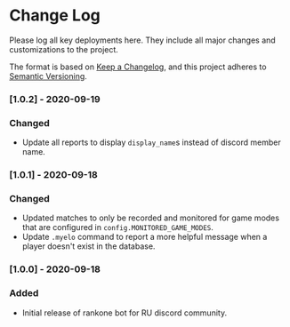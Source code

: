 # Change Log

Please log all key deployments here. They include all major changes and customizations to the project.

The format is based on [Keep a Changelog](https://keepachangelog.com/en/1.0.0/),
and this project adheres to [Semantic Versioning](https://semver.org/spec/v2.0.0.html).

### [1.0.2] - 2020-09-19
### Changed
- Update all reports to display `display_name`s instead of discord member name.

### [1.0.1] - 2020-09-18
### Changed
- Updated matches to only be recorded and monitored for game modes that are configured in `config.MONITORED_GAME_MODES`.
- Update `.myelo` command to report a more helpful message when a player doesn't exist in the database.

### [1.0.0] - 2020-09-18
### Added
- Initial release of rankone bot for RU discord community.

